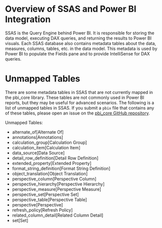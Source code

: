 # Overview of SSAS and Power BI Integration

SSAS is the Query Engine behind Power BI. It is responsible for storing the data model, executing DAX queries, and returning the results to Power BI visuals. Each SSAS database also contains metadata tables about the data, measures, columns, tables, etc. in the data model. This metadata is used by Power BI to populate the Fields pane and to provide IntelliSense for DAX queries.

# Unmapped Tables

There are some metadata tables in SSAS that are not currently mapped in the pbi_core library. These tables are not commonly used in Power BI reports, but they may be useful for advanced scenarios. The following is a list of unmapped tables in SSAS. If you submit a `pbix` file that contains any of these tables, please open an issue on the [pbi_core GitHub repository](https://github.com/douglassimonsen/pbi_core/issues).

Unmapped Tables:
-   alternate_of[Alternate Of]
-   annotations[Annotations]
-   calculation_group[Calculation Group]
-   calculation_item[Calculation Item]
-   data_source[Data Source]
-   detail_row_definition[Detail Row Definition]
-   extended_property[Extended Property]
-   format_string_definition[Format String Definition]
-   object_translation[Object Translation]
-   perspective_column[Perspective Column]
-   perspective_hierarchy[Perspective Hierarchy]
-   perspective_measure[Perspective Measure]
-   perspective_set[Perspective Set]
-   perspective_table[Perspective Table]
-   perspective[Perspective]
-   refresh_policy[Refresh Policy]
-   related_column_detail[Related Column Detail]
-   set[Set]